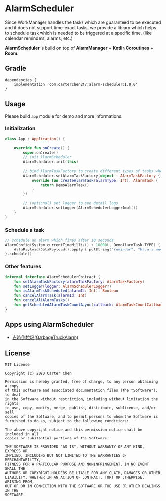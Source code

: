 # AlarmScheduler

Since WorkManager handles the tasks which are guaranteed to be executed and it does not support time-exact tasks, we provide a library which helps to schedule task which is needed to be triggered at a specific time. (like calendar reminders, alarms, etc.)

**AlarmScheduler** is build on top of **AlarmManager** + **Kotlin Coroutines** + **Room**.

## Gradle

```
dependencies {
    implementation 'com.carterchen247:alarm-scheduler:1.0.0'
}
```

##  Usage

Please build `app` module for demo and more informations.

### Initialization
```kotlin
class App : Application() {

    override fun onCreate() {
        super.onCreate()
        // init AlarmScheduler
        AlarmScheduler.init(this)
        
        // bind AlarmTaskFactory to create different types of tasks when the alarm fires
        AlarmScheduler.setAlarmTaskFactory(object : AlarmTaskFactory {
            override fun createAlarmTask(alarmType: Int): AlarmTask {
                return DemoAlarmTask()
            }
        })
        
        // (optional) set logger to see detail logs
        AlarmScheduler.setLogger(AlarmSchedulerLoggerImpl())
    }
}
```

### Schedule a task

```kotlin
// schedule an alarm which fires after 10 seconds
AlarmConfig(System.currentTimeMillis() + 10000L, DemoAlarmTask.TYPE) {
    dataPayload(DataPayload().apply { putString("reminder", "have a meeting") })
}.schedule()
```

### Other features

```kotlin
internal interface AlarmSchedulerContract {
    fun setAlarmTaskFactory(alarmTaskFactory: AlarmTaskFactory)
    fun setLogger(logger: AlarmSchedulerLogger?)
    fun isAlarmTaskScheduled(alarmId: Int): Boolean
    fun cancelAlarmTask(alarmId: Int)
    fun cancelAllAlarmTasks()
    fun getScheduledAlarmTaskCountAsync(callback: AlarmTaskCountCallback)
}
```

## Apps using AlarmScheduler

- [吉時倒垃圾(GarbageTruckAlarm)](https://play.google.com/store/apps/details?id=com.carterchen247.garbagetruckalarm&hl=zh_TW)

## License

```
MIT License

Copyright (c) 2020 Carter Chen

Permission is hereby granted, free of charge, to any person obtaining a copy
of this software and associated documentation files (the "Software"), to deal
in the Software without restriction, including without limitation the rights
to use, copy, modify, merge, publish, distribute, sublicense, and/or sell
copies of the Software, and to permit persons to whom the Software is
furnished to do so, subject to the following conditions:

The above copyright notice and this permission notice shall be included in all
copies or substantial portions of the Software.

THE SOFTWARE IS PROVIDED "AS IS", WITHOUT WARRANTY OF ANY KIND, EXPRESS OR
IMPLIED, INCLUDING BUT NOT LIMITED TO THE WARRANTIES OF MERCHANTABILITY,
FITNESS FOR A PARTICULAR PURPOSE AND NONINFRINGEMENT. IN NO EVENT SHALL THE
AUTHORS OR COPYRIGHT HOLDERS BE LIABLE FOR ANY CLAIM, DAMAGES OR OTHER
LIABILITY, WHETHER IN AN ACTION OF CONTRACT, TORT OR OTHERWISE, ARISING FROM,
OUT OF OR IN CONNECTION WITH THE SOFTWARE OR THE USE OR OTHER DEALINGS IN THE
SOFTWARE.
```
